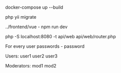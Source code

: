 docker-compose up --build

php yii migrate

../frontend/vue - npm run dev

php -S localhost:8080 -t api/web api/web/router.php

For every user passwords - password

Users:
user1
user2
user3

Moderators:
mod1
mod2